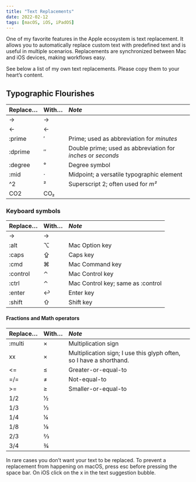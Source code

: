 ```yaml
---
title: "Text Replacements"
date: 2022-02-12
tags: [macOS, iOS, iPadOS]
---
```


One of my favorite features in the Apple ecosystem is text replacement. It allows you to automatically replace custom text with predefined text and is useful in multiple scenarios. Replacements are synchronized between Mac and iOS devices, making workflows easy.

See below a list of my own text replacements. Please copy them to your heart’s content.

## Typographic Flourishes

| Replace… | With… | *Note* |
|-------|--------|:---------|
| -> | → |  |
| <- | ← |  |
| :prime | ′ | Prime; used as abbreviation for *minutes* |
| :dprime | ″ | Double prime; used as abbreviation for *inches* or *seconds* |
| :degree | ° | Degree symbol |
| :mid | · | Midpoint; a versatile typographic element |
| ^2 | ² | Superscript 2; often used for *m²* |
| CO2 | CO₂ |  |

### Keyboard symbols

| Replace… | With… | *Note* |
|-------|--------|:---------|
| -> | → |  |
| :alt | ⌥ | Mac Option key |
| :caps | ⇪ | Caps key |
| :cmd | ⌘ | Mac Command key |
| :control | ⌃ | Mac Control key |
| :ctrl | ⌃ | Mac Control key; same as :control |
| :enter | ↩ | Enter key |
| :shift | ⇧ | Shift key |

#### Fractions and Math operators

| Replace… | With… | *Note* |
|-------|--------|:---------|
| :multi | × | Multiplication sign |
| xx | × | Multiplication sign; I use this glyph often, so I have a shorthand. |
| <= | ≤ | Greater-or-equal-to |
| =/= | ≠ | Not-equal-to |
| >= | ≥ | Smaller-or-equal-to |
| 1/2 | ½ |  |
| 1/3 | ⅓ |  |
| 1/4 | ¼ |  |
| 1/8 | ⅛ |  |
| 2/3 | ⅔ |  |
| 3/4 | ¾ |  |

In rare cases you don’t want your text to be replaced. To prevent a replacement from happening on macOS, press esc before pressing the space bar. On iOS click on the x in the text suggestion bubble.
